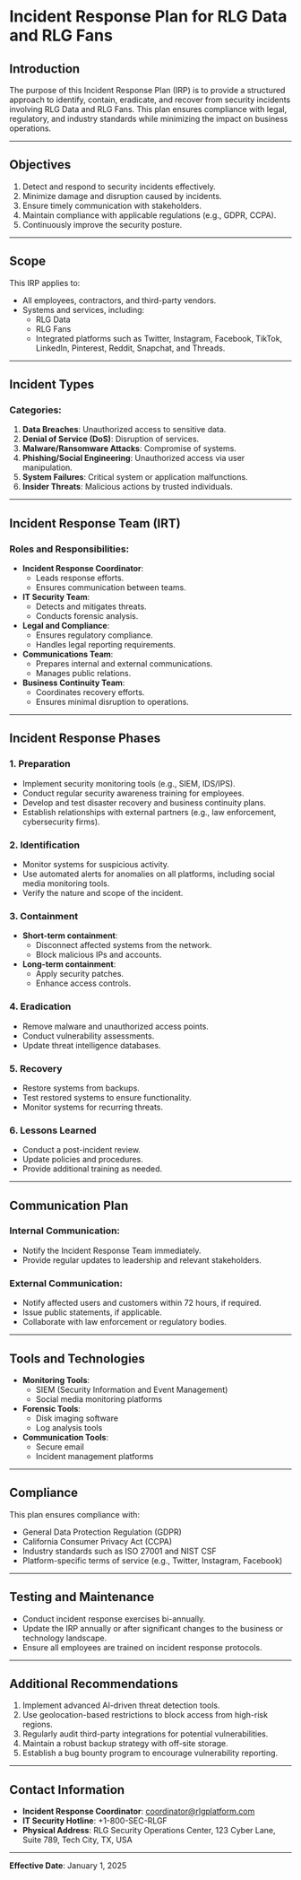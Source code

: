 # Incident Response Plan for RLG Data and RLG Fans

## Introduction
The purpose of this Incident Response Plan (IRP) is to provide a structured approach to identify, contain, eradicate, and recover from security incidents involving RLG Data and RLG Fans. This plan ensures compliance with legal, regulatory, and industry standards while minimizing the impact on business operations.

---

## Objectives
1. Detect and respond to security incidents effectively.
2. Minimize damage and disruption caused by incidents.
3. Ensure timely communication with stakeholders.
4. Maintain compliance with applicable regulations (e.g., GDPR, CCPA).
5. Continuously improve the security posture.

---

## Scope
This IRP applies to:
- All employees, contractors, and third-party vendors.
- Systems and services, including:
  - RLG Data
  - RLG Fans
  - Integrated platforms such as Twitter, Instagram, Facebook, TikTok, LinkedIn, Pinterest, Reddit, Snapchat, and Threads.

---

## Incident Types
### Categories:
1. **Data Breaches**: Unauthorized access to sensitive data.
2. **Denial of Service (DoS)**: Disruption of services.
3. **Malware/Ransomware Attacks**: Compromise of systems.
4. **Phishing/Social Engineering**: Unauthorized access via user manipulation.
5. **System Failures**: Critical system or application malfunctions.
6. **Insider Threats**: Malicious actions by trusted individuals.

---

## Incident Response Team (IRT)
### Roles and Responsibilities:
- **Incident Response Coordinator**:
  - Leads response efforts.
  - Ensures communication between teams.
- **IT Security Team**:
  - Detects and mitigates threats.
  - Conducts forensic analysis.
- **Legal and Compliance**:
  - Ensures regulatory compliance.
  - Handles legal reporting requirements.
- **Communications Team**:
  - Prepares internal and external communications.
  - Manages public relations.
- **Business Continuity Team**:
  - Coordinates recovery efforts.
  - Ensures minimal disruption to operations.

---

## Incident Response Phases
### 1. **Preparation**
- Implement security monitoring tools (e.g., SIEM, IDS/IPS).
- Conduct regular security awareness training for employees.
- Develop and test disaster recovery and business continuity plans.
- Establish relationships with external partners (e.g., law enforcement, cybersecurity firms).

### 2. **Identification**
- Monitor systems for suspicious activity.
- Use automated alerts for anomalies on all platforms, including social media monitoring tools.
- Verify the nature and scope of the incident.

### 3. **Containment**
- **Short-term containment**:
  - Disconnect affected systems from the network.
  - Block malicious IPs and accounts.
- **Long-term containment**:
  - Apply security patches.
  - Enhance access controls.

### 4. **Eradication**
- Remove malware and unauthorized access points.
- Conduct vulnerability assessments.
- Update threat intelligence databases.

### 5. **Recovery**
- Restore systems from backups.
- Test restored systems to ensure functionality.
- Monitor systems for recurring threats.

### 6. **Lessons Learned**
- Conduct a post-incident review.
- Update policies and procedures.
- Provide additional training as needed.

---

## Communication Plan
### Internal Communication:
- Notify the Incident Response Team immediately.
- Provide regular updates to leadership and relevant stakeholders.

### External Communication:
- Notify affected users and customers within 72 hours, if required.
- Issue public statements, if applicable.
- Collaborate with law enforcement or regulatory bodies.

---

## Tools and Technologies
- **Monitoring Tools**:
  - SIEM (Security Information and Event Management)
  - Social media monitoring platforms
- **Forensic Tools**:
  - Disk imaging software
  - Log analysis tools
- **Communication Tools**:
  - Secure email
  - Incident management platforms

---

## Compliance
This plan ensures compliance with:
- General Data Protection Regulation (GDPR)
- California Consumer Privacy Act (CCPA)
- Industry standards such as ISO 27001 and NIST CSF
- Platform-specific terms of service (e.g., Twitter, Instagram, Facebook)

---

## Testing and Maintenance
- Conduct incident response exercises bi-annually.
- Update the IRP annually or after significant changes to the business or technology landscape.
- Ensure all employees are trained on incident response protocols.

---

## Additional Recommendations
1. Implement advanced AI-driven threat detection tools.
2. Use geolocation-based restrictions to block access from high-risk regions.
3. Regularly audit third-party integrations for potential vulnerabilities.
4. Maintain a robust backup strategy with off-site storage.
5. Establish a bug bounty program to encourage vulnerability reporting.

---

## Contact Information
- **Incident Response Coordinator**: [coordinator@rlgplatform.com](mailto:coordinator@rlgplatform.com)
- **IT Security Hotline**: +1-800-SEC-RLGF
- **Physical Address**: RLG Security Operations Center, 123 Cyber Lane, Suite 789, Tech City, TX, USA

---

**Effective Date**: January 1, 2025

